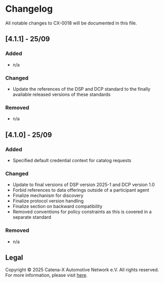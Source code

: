 # Changelog

All notable changes to CX-0018 will be documented in this file.

## [4.1.1] - 25/09

### Added

- n/a

### Changed

- Update the references of the DSP and DCP standard to the finally available released versions of these standards

### Removed

- n/a

## [4.1.0] - 25/09

### Added

- Specified default credential context for catalog requests

### Changed

- Update to final versions of DSP version 2025-1 and DCP version 1.0
- Forbid references to data offerings outside of a participant agent
- Finalize mechanism for discovery
- Finalize protocol version handling
- Finalize section on backward compatibility
- Removed conventions for policy constraints as this is covered in a separate standard

### Removed

- n/a

## Legal

Copyright © 2025 Catena-X Automotive Network e.V. All rights reserved. For more information, please visit [here](/copyright).
